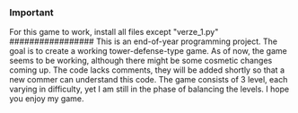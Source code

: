 ### Important ###
For this game to work, install all files except "verze_1.py"
#################
This is an end-of-year programming project. 
The goal is to create a working tower-defense-type game.
As of now, the game seems to be working, although there might be some cosmetic changes coming up.
The code lacks comments, they will be added shortly so that a new commer can understand this code.
The game consists of 3 level, each varying in difficulty, yet I am still in the phase of balancing the levels.
I hope you enjoy my game.
